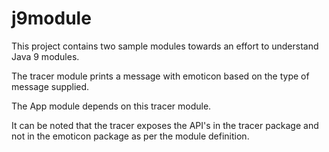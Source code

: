 # j9module

This project contains two sample modules towards an effort to understand Java 9 modules.

The tracer module prints a message with emoticon based on the type of message supplied.

The App module depends on this tracer module.

It can be noted that the tracer exposes the API's in the tracer package and not in the emoticon package as per the module definition.

